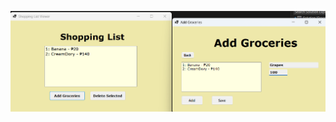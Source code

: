  ![Image Alt](https://github.com/Parzirai13/JSON-Activity/blob/550af9ac97c57a45db60032dd23c59a4e0882d57/Screenshot%202025-05-07%20212428.png)
